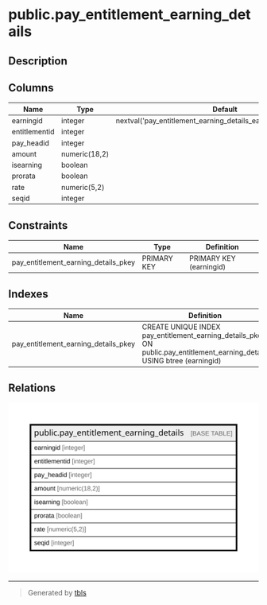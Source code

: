 # public.pay_entitlement_earning_details

## Description

## Columns

| Name | Type | Default | Nullable | Children | Parents | Comment |
| ---- | ---- | ------- | -------- | -------- | ------- | ------- |
| earningid | integer | nextval('pay_entitlement_earning_details_earningid_seq'::regclass) | false |  |  |  |
| entitlementid | integer |  | true |  |  |  |
| pay_headid | integer |  | true |  |  |  |
| amount | numeric(18,2) |  | true |  |  |  |
| isearning | boolean |  | true |  |  |  |
| prorata | boolean |  | true |  |  |  |
| rate | numeric(5,2) |  | true |  |  |  |
| seqid | integer |  | true |  |  |  |

## Constraints

| Name | Type | Definition |
| ---- | ---- | ---------- |
| pay_entitlement_earning_details_pkey | PRIMARY KEY | PRIMARY KEY (earningid) |

## Indexes

| Name | Definition |
| ---- | ---------- |
| pay_entitlement_earning_details_pkey | CREATE UNIQUE INDEX pay_entitlement_earning_details_pkey ON public.pay_entitlement_earning_details USING btree (earningid) |

## Relations

![er](public.pay_entitlement_earning_details.svg)

---

> Generated by [tbls](https://github.com/k1LoW/tbls)
